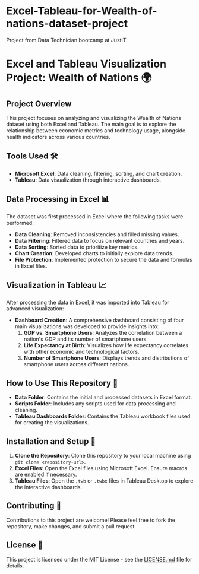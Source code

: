 # Excel-Tableau-for-Wealth-of-nations-dataset-project
Project from Data Technician bootcamp at JustIT. 
# Excel and Tableau Visualization Project: Wealth of Nations 🌍

## Project Overview
This project focuses on analyzing and visualizing the Wealth of Nations dataset using both Excel and Tableau. The main goal is to explore the relationship between economic metrics and technology usage, alongside health indicators across various countries.

## Tools Used 🛠️
- **Microsoft Excel**: Data cleaning, filtering, sorting, and chart creation.
- **Tableau**: Data visualization through interactive dashboards.

## Data Processing in Excel 📊
The dataset was first processed in Excel where the following tasks were performed:
- **Data Cleaning**: Removed inconsistencies and filled missing values.
- **Data Filtering**: Filtered data to focus on relevant countries and years.
- **Data Sorting**: Sorted data to prioritize key metrics.
- **Chart Creation**: Developed charts to initially explore data trends.
- **File Protection**: Implemented protection to secure the data and formulas in Excel files.

## Visualization in Tableau 📈
After processing the data in Excel, it was imported into Tableau for advanced visualization:
- **Dashboard Creation**: A comprehensive dashboard consisting of four main visualizations was developed to provide insights into:
  1. **GDP vs. Smartphone Users**: Analyzes the correlation between a nation's GDP and its number of smartphone users.
  2. **Life Expectancy at Birth**: Visualizes how life expectancy correlates with other economic and technological factors.
  3. **Number of Smartphone Users**: Displays trends and distributions of smartphone users across different nations.

## How to Use This Repository 📝
- **Data Folder**: Contains the initial and processed datasets in Excel format.
- **Scripts Folder**: Includes any scripts used for data processing and cleaning.
- **Tableau Dashboards Folder**: Contains the Tableau workbook files used for creating the visualizations.

## Installation and Setup 🔧
1. **Clone the Repository**: Clone this repository to your local machine using `git clone <repository-url>`.
2. **Excel Files**: Open the Excel files using Microsoft Excel. Ensure macros are enabled if necessary.
3. **Tableau Files**: Open the `.twb` or `.twbx` files in Tableau Desktop to explore the interactive dashboards.

## Contributing 🤝
Contributions to this project are welcome! Please feel free to fork the repository, make changes, and submit a pull request.

## License 📄
This project is licensed under the MIT License - see the [LICENSE.md](LICENSE) file for details.

